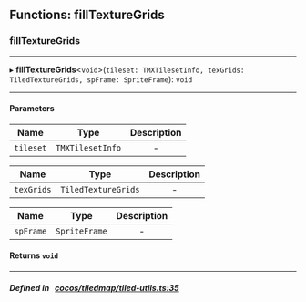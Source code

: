 ## Functions: fillTextureGrids

### fillTextureGrids


___
▸ **fillTextureGrids**<`void`\>(`tileset: TMXTilesetInfo, texGrids: TiledTextureGrids, spFrame: SpriteFrame`): `void`
___


#### Parameters

| Name | Type | Description |
| :------: | :------: | :------: |
| `tileset` | `TMXTilesetInfo` | - |

| Name | Type | Description |
| :------: | :------: | :------: |
| `texGrids` | `TiledTextureGrids` | - |

| Name | Type | Description |
| :------: | :------: | :------: |
| `spFrame` | `SpriteFrame` | - |


#### Returns `void` 
___


##### Defined in &nbsp;   [cocos/tiledmap/tiled-utils.ts:35](https://github.com/cocos-creator/engine/blob/c7bf6b8a9/cocos/tiledmap/tiled-utils.ts#L35)&nbsp;
